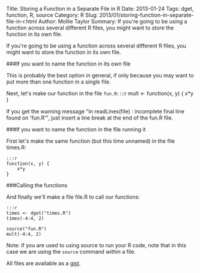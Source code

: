 Title: Storing a Function in a Separate File in R
Date: 2013-01-24
Tags: dget, function, R, source
Category: R
Slug: 2013/01/storing-function-in-separate-file-in-r.html
Author: Mollie Taylor
Summary: If you're going to be using a function across several different R files, you might want to store the function in its own file.

If you're going to be using a function across several different R files, you might want to store the function in its own file.

###If you want to name the function in its own file

This is probably the best option in general, if only because you may want to put more than one function in a single file.

Next, let's make our function in the file ```fun.R```:
	:::r
	mult <- function(x, y) {
	    x*y
	}

If you get the warning message "In readLines(file) : incomplete final line found on 'fun.R'", just insert a line break at the end of the fun.R file.

###If you want to name the function in the file running it

First let's make the same function (but this time unnamed) in the file times.R:
	
	:::r
	function(x, y) {
		x*y
	}

###Calling the functions

And finally we'll make a file file.R to call our functions:

	:::r
	times <- dget("times.R")
	times(-4:4, 2)

	source("fun.R")
	mult(-4:4, 2)


Note: if you are used to using source to run your R code, note that in this case we are using the ```source``` command *within* a file.


All files are available as a [gist](https://gist.github.com/4472146).